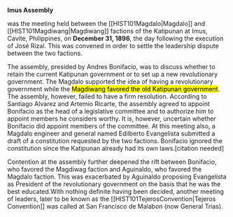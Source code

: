 **Imus Assembly**

was the meeting held between the [[HIST101Magdalo|Magdalo]] and [[HIST101Magdiwang|Magdiwang]] factions of the Katipunan at Imus, Cavite, Philippines, on **December 31, 1896**, the day following the execution of José Rizal. This was convened in order to settle the leadership dispute between the two factions.

The assembly, presided by Andres Bonifacio, was to discuss whether to retain the current Katipunan government or to set up a new revolutionary government. The Magdalo supported the idea of having a revolutionary government while the <mark class="hltr-lightred">Magdiwang favored the old Katipunan government</mark>. The assembly, however, failed to have a firm resolution. According to Santiago Alvarez and Artemio Ricarte, the assembly agreed to appoint Bonifacio as the head of a legislative committee and to authorize him to appoint members he considers worthy. It is, however, uncertain whether Bonifacio did appoint members of the committee. At this meeting also, a Magdalo engineer and general named Edilberto Evangelista submitted a draft of a constitution requested by the two factions. Bonifacio ignored the constitution since the Katipunan already had its own laws.[citation needed]

Contention at the assembly further deepened the rift between Bonifacio, who favored the Magdiwag faction and Aguinaldo, who favored the Magdalo faction. This was exacerbated by Aguinaldo proposing Evangelista as President of the revolutionary government on the basis that he was the best educated.With nothing definite having been decided, another meeting of leaders, later to be known as the [[HIST101TejerosConvention|Tejeros Convention]] was called at San Francisco de Malabon (now General Trias).